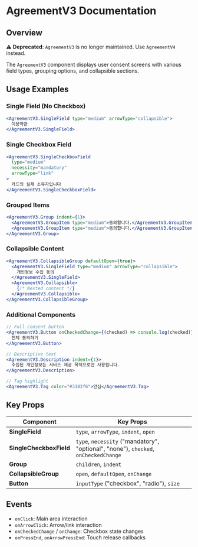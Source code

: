 # AgreementV3 Documentation

## Overview

⚠️ **Deprecated**: `AgreementV3` is no longer maintained. Use `AgreementV4` instead.

The `AgreementV3` component displays user consent screens with various field types, grouping options, and collapsible sections.

## Usage Examples

### Single Field (No Checkbox)

```jsx
<AgreementV3.SingleField type="medium" arrowType="collapsible">
  이용약관
</AgreementV3.SingleField>
```

### Single Checkbox Field

```jsx
<AgreementV3.SingleCheckboxField
  type="medium"
  necessity="mandatory"
  arrowType="link"
>
  카드의 실제 소유자입니다
</AgreementV3.SingleCheckboxField>
```

### Grouped Items

```jsx
<AgreementV3.Group indent={1}>
  <AgreementV3.GroupItem type="medium">동의합니다.</AgreementV3.GroupItem>
  <AgreementV3.GroupItem type="medium">동의합니다.</AgreementV3.GroupItem>
</AgreementV3.Group>
```

### Collapsible Content

```jsx
<AgreementV3.CollapsibleGroup defaultOpen={true}>
  <AgreementV3.SingleField type="medium" arrowType="collapsible">
    개인정보 수집 동의
  </AgreementV3.SingleField>
  <AgreementV3.Collapsible>
    {/* Nested content */}
  </AgreementV3.Collapsible>
</AgreementV3.CollapsibleGroup>
```

### Additional Components

```jsx
// Full consent button
<AgreementV3.Button onCheckedChange={(checked) => console.log(checked)}>
  전체 동의하기
</AgreementV3.Button>

// Descriptive text
<AgreementV3.Description indent={1}>
  수집된 개인정보는 서비스 제공 목적으로만 사용됩니다.
</AgreementV3.Description>

// Tag highlight
<AgreementV3.Tag color="#3182f6">안심</AgreementV3.Tag>
```

## Key Props

| Component | Key Props |
|-----------|-----------|
| **SingleField** | `type`, `arrowType`, `indent`, `open` |
| **SingleCheckboxField** | `type`, `necessity` ("mandatory", "optional", "none"), `checked`, `onCheckedChange` |
| **Group** | `children`, `indent` |
| **CollapsibleGroup** | `open`, `defaultOpen`, `onChange` |
| **Button** | `inputType` ("checkbox", "radio"), `size` |

## Events

- `onClick`: Main area interaction
- `onArrowClick`: Arrow/link interaction
- `onCheckedChange` / `onChange`: Checkbox state changes
- `onPressEnd`, `onArrowPressEnd`: Touch release callbacks
